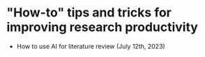 # "How-to" tips and tricks for improving research productivity

- How to use AI for literature review (July 12th, 2023) 
